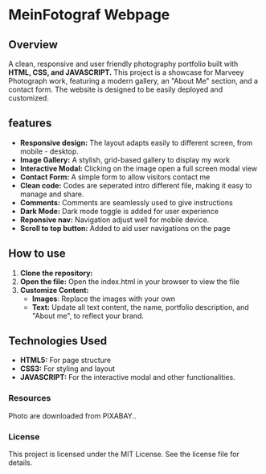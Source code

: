 # MeinFotograf Webpage

## Overview

A clean, responsive and user friendly photography portfolio built with __HTML, CSS, and JAVASCRIPT.__ 
This project is a showcase for Marveey Photograph work, featuring a modern gallery, an "About Me" section, and a contact form.
The website is designed to be easily deployed and customized.

## features
* __Responsive design:__ The layout adapts easily to different screen, from mobile - desktop.
* __Image Gallery:__ A stylish, grid-based gallery to display my work
* __Interactive Modal:__ Clicking on the image open a full screen modal view
* __Contact Form:__ A simple form to allow visitors contact me
* __Clean code:__ Codes are seperated intro different file, making it easy to manage and share.
* __Comments:__ Comments are seamlessly used to give instructions
* __Dark Mode:__ Dark mode toggle is added for user experience
* __Reponsive nav:__ Navigation adjust well for mobile device.
* __Scroll to top button:__ Added to aid user navigations on the page

## How to use

1. __Clone the repository:__
2. __Open the file:__ Open the index.html in your browser to view the file
3. __Customize Content:__
   * __Images__: Replace the images with your own
   * __Text:__ Update all text content, the name, portfolio description, and "About me", to reflect your brand.

## Technologies Used
* __HTML5:__ For page structure
* __CSS3:__ For styling and layout
* __JAVASCRIPT:__ For the interactive modal and other functionalities.

### Resources
Photo are downloaded from PIXABAY..

### License
This project is licensed under the MIT License. See the license file for details.
